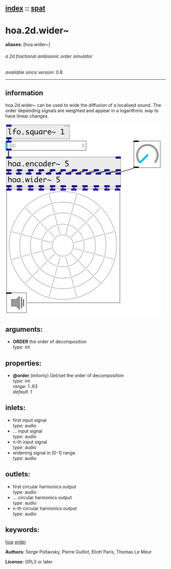 [index](index.html) :: [spat](category_spat.html)
---

# hoa.2d.wider~
**aliases:** [hoa.wider\~]


###### a 2d fractional ambisonic order simulator

*available since version:* 0.8

---


## information
hoa.2d.wider~ can be used to wide the diffusion of a localised sound. The order depending signals are weighted and appear in a logarithmic way to have linear changes.


[![example](../examples/img/hoa.2d.wider~.jpg)](../examples/pd/hoa.2d.wider~.pd)



## arguments:

* **ORDER**
the order of decomposition<br>
_type:_ int<br>





## properties:

* **@order** (initonly)
Get/set the order of decomposition<br>
_type:_ int<br>
_range:_ 1..63<br>
_default:_ 1<br>



## inlets:

* first input signal<br>
_type:_ audio
* ... input signal<br>
_type:_ audio
* n-th input signal<br>
_type:_ audio
* widening signal in [0-1] range.<br>
_type:_ audio



## outlets:

* first circular harmonics output<br>
_type:_ audio
* ... circular harmonics output<br>
_type:_ audio
* n-th circular harmonics output<br>
_type:_ audio



## keywords:

[hoa](keywords/hoa.html)
[wider](keywords/wider.html)






**Authors:** Serge Poltavsky, Pierre Guillot, Eliott Paris, Thomas Le Meur




**License:** GPL3 or later





